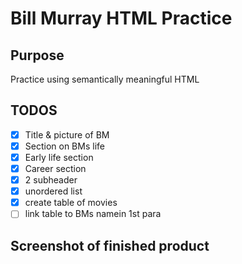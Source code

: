 # Bill Murray HTML Practice

## Purpose
Practice using semantically meaningful HTML

## TODOS
- [x] Title & picture of BM
- [x] Section on BMs life
- [x] Early life section
- [x] Career section
- [x] 2 subheader
- [x] unordered list
- [x] create table of movies
- [ ] link table to BMs namein 1st para

## Screenshot of finished product
